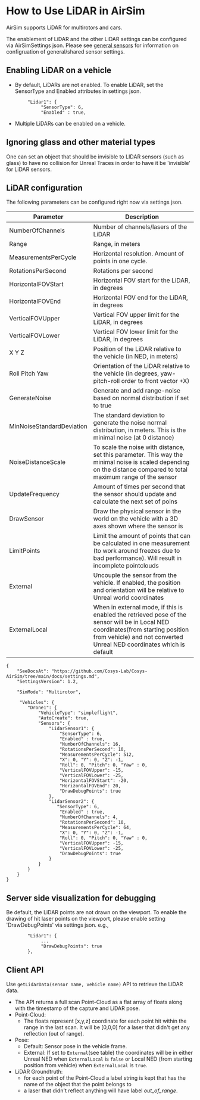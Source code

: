 # How to Use LiDAR in AirSim

AirSim supports LiDAR for multirotors and cars. 

The enablement of LiDAR and the other LiDAR settings can be configured via AirSimSettings json.
Please see [general sensors](sensors.md) for information on configruation of general/shared sensor settings.

## Enabling LiDAR on a vehicle
* By default, LiDARs are not enabled. To enable LiDAR, set the SensorType and Enabled attributes in settings json.
```
        "Lidar1": { 
             "SensorType": 6,
             "Enabled" : true,
```
* Multiple LiDARs can be enabled on a vehicle.

## Ignoring glass and other material types
One can set an object that should be invisible to LIDAR sensors (such as glass) to have no collision for Unreal Traces in order to have it be 'invisible' for LiDAR sensors.

## LiDAR configuration
The following parameters can be configured right now via settings json.

Parameter                 | Description
--------------------------| ------------
NumberOfChannels          | Number of channels/lasers of the LiDAR
Range                     | Range, in meters
MeasurementsPerCycle      | Horizontal resolution. Amount of points in one cycle.
RotationsPerSecond        | Rotations per second
HorizontalFOVStart        | Horizontal FOV start for the LiDAR, in degrees
HorizontalFOVEnd          | Horizontal FOV end for the LiDAR, in degrees
VerticalFOVUpper          | Vertical FOV upper limit for the LiDAR, in degrees
VerticalFOVLower          | Vertical FOV lower limit for the LiDAR, in degrees
X Y Z                     | Position of the LiDAR relative to the vehicle (in NED, in meters)                     
Roll Pitch Yaw            | Orientation of the LiDAR relative to the vehicle  (in degrees, yaw-pitch-roll order to front vector +X)
GenerateNoise             | Generate and add range-noise based on normal distribution if set to true
MinNoiseStandardDeviation | The standard deviation to generate the noise normal distribution, in meters. This is the minimal noise (at 0 distance)
NoiseDistanceScale        | To scale the noise with distance, set this parameter. This way the minimal noise is scaled depending on the distance compared to total maximum range of the sensor
UpdateFrequency           | Amount of times per second that the sensor should update and calculate the next set of poins
DrawSensor                | Draw the physical sensor in the world on the vehicle with a 3D axes shown where the sensor is
LimitPoints               | Limit the amount of points that can be calculated in one measurement (to work around freezes due to bad performance). Will result in incomplete pointclouds
External                  | Uncouple the sensor from the vehicle. If enabled, the position and orientation will be relative to Unreal world coordinates
ExternalLocal             | When in external mode, if this is enabled the retrieved pose of the sensor will be in Local NED coordinates(from starting position from vehicle) and not converted Unreal NED coordinates which is default
```
{
    "SeeDocsAt": "https://github.com/Cosys-Lab/Cosys-AirSim/tree/main/docs/settings.md",
    "SettingsVersion": 1.2,

    "SimMode": "Multirotor",

     "Vehicles": {
		"Drone1": {
			"VehicleType": "simpleflight",
			"AutoCreate": true,
			"Sensors": {
			    "LidarSensor1": { 
					"SensorType": 6,
					"Enabled" : true,
					"NumberOfChannels": 16,
					"RotationsPerSecond": 10,
					"MeasurementsPerCycle": 512,
					"X": 0, "Y": 0, "Z": -1,
					"Roll": 0, "Pitch": 0, "Yaw" : 0,
					"VerticalFOVUpper": -15,
					"VerticalFOVLower": -25,
					"HorizontalFOVStart": -20,
					"HorizontalFOVEnd": 20,
					"DrawDebugPoints": true
				},
				"LidarSensor2": { 
				   "SensorType": 6,
					"Enabled" : true,
					"NumberOfChannels": 4,
					"RotationsPerSecond": 10,
					"MeasurementsPerCycle": 64,
					"X": 0, "Y": 0, "Z": -1,
					"Roll": 0, "Pitch": 0, "Yaw" : 0,
					"VerticalFOVUpper": -15,
					"VerticalFOVLower": -25,
					"DrawDebugPoints": true
				}
			}
		}
    }
}
```

## Server side visualization for debugging
Be default, the LiDAR points are not drawn on the viewport. To enable the drawing of hit laser points on the viewport, please enable setting 'DrawDebugPoints' via settings json.
e.g.,
```
        "Lidar1": { 
             ...
             "DrawDebugPoints": true
        },
```

## Client API 

Use `getLidarData(sensor name, vehicle name)` API to retrieve the LiDAR data. 
* The API returns a full scan Point-Cloud as a flat array of floats along with the timestamp of the capture and LiDAR pose.
* Point-Cloud: 
  * The floats represent [x,y,z] coordinate for each point hit within the range in the last scan. It will be [0,0,0] for a laser that didn't get any reflection (out of range).
* Pose:
  * Default: Sensor pose in the vehicle frame. 
  * External: If set to `External`(see table) the coordinates will be in either Unreal NED when `ExternalLocal` is `false` or Local NED (from starting position from vehicle) when `ExternalLocal` is `true`.
* LiDAR Groundtruth:
  * for each point of the Point-Cloud a label string is kept that has the name of the object that the point belongs to
  * a laser that didn't reflect anything will have label _out_of_range_.
